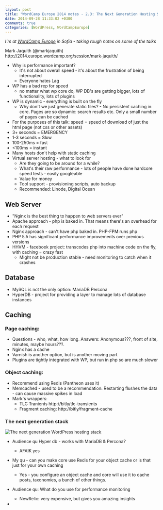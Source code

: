 ```yaml
---
layout: post
title: "WordCamp Europe 2014 notes - 2.3: The Next Generation Hosting Stack"
date: 2014-09-28 11:33:02 +0300
comments: true
categories: [WordPress, WordCampEurope]
---
```


_I'm at [WordCamp Europe](http://2014.europe.wordcamp.org/) in Sofia - taking rough notes on some of the talks_

Mark Jaquith (@markjaquith) http://2014.europe.wordcamp.org/session/mark-jaquith/

* Why is performance important?
  * It's not about overall speed - it's about the frustration of being interrupted
  * Everyone hates Lag
* WP has a bad rep for speed
  * no matter what wp core do, WP DB's are getting bigger, lots of functionality, lots of plugins
* WP is dynamic - everything is built on the fly
  * Why don't we just generate static files? - No persistent caching in core. Pages are so dynamic: search results etc. Only a small number of pages can be cached
* For the purposes of this talk: speed = speed of download of just the html page (not css or other assets)
* 3+ seconds = EMERGENCY
* 1-3 seconds = Slow
* 100-250ms = fast
* <100ms = instant
* Many hosts don't help with static caching
* Virtual server hosting - what to look for
  * Are they going to be around for a while?
  * What's their raw performance - lots of people have done hardcore speed tests - easily googleable
  * Value for money
  * Tool support - provisioning scripts, auto backup
  * Recommended: Linode, Digital Ocean

## Web Server

* "Nginx is the best thing to happen to web servers ever"
* Apache approach - php is baked in. That means there's an overhead for each request
* Nginx approach - can't have php baked in. PHP-FPM runs php
* PHP 5.5 has significant performance improvements over previous versions
* HHVM - facebook project: transcodes php into machine code on the fly, with caching = crazy fast
  * Might not be production stable - need monitoring to catch when it crashes

## Database

* MySQL is not the only option: MariaDB Percona
* HyperDB - project for providing a layer to manage lots of database instances

## Caching

### Page caching:

* Questions - who, what, how long. Answers: Anonymous???, front of site, minutes, maybe hours???.
* Nginx has a cache
* Varnish is another option, but is another moving part
* Plugins are tightly integrated with WP, but run in php so are much slower

### Object caching:
* Recommend using Redis (Pantheon uses it)
* Memcached - used to be a recommendation. Restarting flushes the data - can cause massive spikes in load
* Mark's wrappers:
  * TLC Tranients http://bitly/tlc-transients
  * Fragment caching: http://bitly/fragment-cache

### The next generation stack
![The next generation WordPress hosting stack](https://pbs.twimg.com/media/Bym-26pCcAAyPVd.jpg:large)

* Audience qu Hyper db - works with MariaDB & Percona?
  * AFAIK yes

* My qu - can you make core use Redis for your object cache or is that just for your own caching
  * Yes - you configure an object cache and core will use it to cache posts, taxonomies, a bunch of other things.

* Audience qu: What do you use for performance monitoring
  * NewRelic: very expensive, but gives you amazing insights

*
